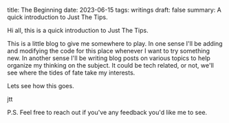 title: The Beginning
date: 2023-06-15
tags: writings
draft: false
summary: A quick introduction to Just The Tips.

Hi all, this is a quick introduction to Just The Tips.  

This is a little blog to give me somewhere to play. In one sense I'll be adding and modifying the code for this place whenever I want to try something new. In another sense I'll be writing blog posts on various topics to help organize my thinking on the subject. It could be tech related, or not, we'll see where the tides of fate take my interests.  

Lets see how this goes.  

jtt  

P.S. Feel free to reach out if you've any feedback you'd like me to see.  
